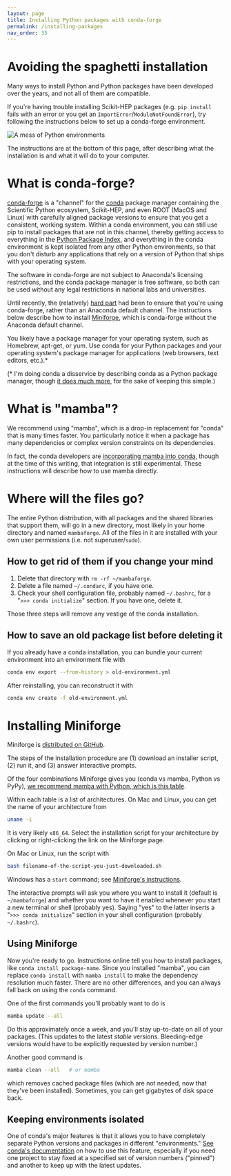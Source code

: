 ```yaml
---
layout: page
title: Installing Python packages with conda-forge
permalink: /installing-packages
nav_order: 35
---
```


# Avoiding the spaghetti installation

Many ways to install Python and Python packages have been developed over the years, and not all of them are compatible.

If you're having trouble installing Scikit-HEP packages (e.g. `pip install` fails with an error or you get an `ImportError`/`ModuleNotFoundError`), try following the instructions below to set up a conda-forge environment.

![A mess of Python environments](https://imgs.xkcd.com/comics/python_environment.png)

The instructions are at the bottom of this page, after describing what the installation is and what it will do to your computer.

# What is conda-forge?

[conda-forge](https://conda-forge.org/) is a "channel" for the [conda](https://docs.conda.io/) package manager containing the Scientific Python ecosystem, Scikit-HEP, and even ROOT (MacOS and Linux) with carefully aligned package versions to ensure that you get a consistent, working system. Within a conda environment, you can still use pip to install packages that are not in this channel, thereby getting access to everything in the [Python Package Index](https://pypi.org/), and everything in the conda environment is kept isolated from any other Python environments, so that you don't disturb any applications that rely on a version of Python that ships with your operating system.

The software in conda-forge are not subject to Anaconda's licensing restrictions, and the conda package manager is free software, so both can be used without any legal restrictions in national labs and universities.

Until recently, the (relatively) [hard part](https://conda-forge.org/docs/user/introduction.html#how-can-i-install-packages-from-conda-forge) had been to ensure that you're using conda-forge, rather than an Anaconda default channel. The instructions below describe how to install [Miniforge](https://github.com/conda-forge/miniforge), which is conda-forge without the Anaconda default channel.

You likely have a package manager for your operating system, such as Homebrew, apt-get, or yum. Use conda for your Python packages and your operating system's package manager for applications (web browsers, text editors, etc.).\*

(\* I'm doing conda a disservice by describing conda as a Python package manager, though [it does much more](https://jakevdp.github.io/blog/2016/08/25/conda-myths-and-misconceptions/#Myth-#2:-Conda-is-a-Python-package-manager), for the sake of keeping this simple.)

# What is "mamba"?

We recommend using "mamba", which is a drop-in replacement for "conda" that is many times faster. You particularly notice it when a package has many dependencies or complex version constraints on its dependencies.

In fact, the conda developers are [incorporating mamba into conda](https://www.anaconda.com/blog/a-faster-conda-for-a-growing-community), though at the time of this writing, that integration is still experimental. These instructions will describe how to use mamba directly.

# Where will the files go?

The entire Python distribution, with all packages and the shared libraries that support them, will go in a new directory, most likely in your home directory and named `mambaforge`. All of the files in it are installed with your own user permissions (i.e. not superuser/`sudo`).

## How to get rid of them if you change your mind

1. Delete that directory with `rm -rf ~/mambaforge`.
2. Delete a file named `~/.condarc`, if you have one.
3. Check your shell configuration file, probably named `~/.bashrc`, for a "`>>> conda initialize`" section. If you have one, delete it.

Those three steps will remove any vestige of the conda installation.

## How to save an old package list before deleting it

If you already have a conda installation, you can bundle your current environment into an environment file with

```bash
conda env export --from-history > old-environment.yml
```

After reinstalling, you can reconstruct it with

```bash
conda env create -f old-environment.yml
```

# Installing Miniforge

Miniforge is [distributed on GitHub](https://github.com/conda-forge/miniforge).

The steps of the installation procedure are (1) download an installer script, (2) run it, and (3) answer interactive prompts.

Of the four combinations Miniforge gives you (conda vs mamba, Python vs PyPy), [we recommend mamba with Python, which is this table](https://github.com/conda-forge/miniforge#mambaforge).

Within each table is a list of architectures. On Mac and Linux, you can get the name of your architecture from

```bash
uname -i
```

It is very likely `x86_64`. Select the installation script for your architecture by clicking or right-clicking the link on the Miniforge page.

On Mac or Linux, run the script with

```bash
bash filename-of-the-script-you-just-downloaded.sh
```

Windows has a `start` command; see [Miniforge's instructions](https://github.com/conda-forge/miniforge#windows).

The interactive prompts will ask you where you want to install it (default is `~/mambaforge`) and whether you want to have it enabled whenever you start a new terminal or shell (probably yes). Saying "yes" to the latter inserts a "`>>> conda initialize`" section in your shell configuration (probably `~/.bashrc`).

## Using Miniforge

Now you're ready to go. Instructions online tell you how to install packages, like `conda install package-name`. Since you installed "mamba", you can replace `conda install` with `mamba install` to make the dependency resolution much faster. There are no other differences, and you can always fall back on using the `conda` command.

One of the first commands you'll probably want to do is

```bash
mamba update --all
```

Do this approximately once a week, and you'll stay up-to-date on all of your packages. (This updates to the latest _stable_ versions. Bleeding-edge versions would have to be explicitly requested by version number.)

Another good command is

```bash
mamba clean --all   # or mamba
```

which removes cached package files (which are not needed, now that they've been installed). Sometimes, you can get gigabytes of disk space back.

## Keeping environments isolated

One of conda's major features is that it allows you to have completely separate Python versions and packages in different "environments." [See conda's documentation](https://docs.conda.io/projects/conda/en/latest/user-guide/getting-started.html#managing-environments) on how to use this feature, especially if you need one project to stay fixed at a specified set of version numbers ("pinned") and another to keep up with the latest updates.
